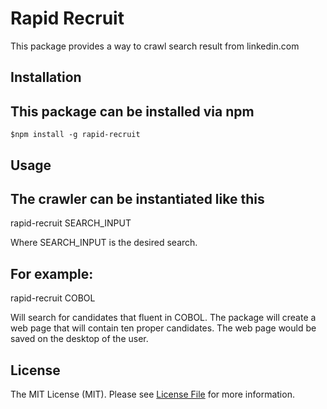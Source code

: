 # Rapid Recruit

This package provides a way to crawl search result from linkedin.com

## Installation

This package can be installed via npm
--------------
	$npm install -g rapid-recruit

## Usage

The crawler can be instantiated like this
--------------
rapid-recruit SEARCH_INPUT

Where SEARCH_INPUT is the desired search.

For example: 
--------------
rapid-recruit COBOL

Will search for candidates that fluent in COBOL.
The package will create a web page that will contain ten proper candidates.
The web page would be saved on the desktop of the user.


## License

The MIT License (MIT). Please see [License File](LICENSE.md) for more information.
